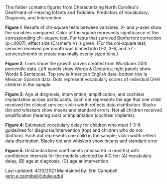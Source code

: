 This folder contains figures from Characterizing North Carolina's Deaf/Hard-of-Hearing Infants and Toddlers: Predictors of Vocabulary, Diagnosis, and Intervention.

**Figure 1**: Results of chi-square tests between variables. X- and y-axes show the variables compared. Color of the square represents significance of the corresponding chi-square test. For tests that survived Bonferroni correction (p<.0007), effect size (Cramer's V) is given. (For the chi-square test, services received per month was binned into 0-2, 3-6, and >7 - services/month to create maximally evenly sized bins.)

**Figure 2**: Lines show the growth curves created from Wordbank 50th percentile data. Left panels show Words & Gestures; right panels show Words & Sentences. Top row is American English data; bottom row is Mexican Spanish data. Dots represent vocabulary scores of individual DHH children in the sample.

**Figure 3**: Age at diagnosis, intervention, amplification, and cochlear implantation across participants. Each dot represents the age that one child received the clinical service; violin width reflects data distribution. Blacks dot and whiskers show means and standard errors. Not all children received amplification (hearing aids) or implantation (cochlear implants).

**Figure 4**: Estimated vocabulary delay for children who meet 1-3-6 guidelines for diagnosis/intervention (top) and children who do not (bottom). Each dot represents one child in the sample; violin width reflect data distribution. Blacks dot and whiskers show means and standard error.

**Figure 5**: Unstandardized coefficients (measured in months) with confidence intervals for the models selected by AIC for: (A) vocabulary delay, (B) age at diagnosis, (C) age at intervention.

Last updated: 4/30/2021
Maintained by: Erin Campbell (erin.e.campbell@duke.edu)
